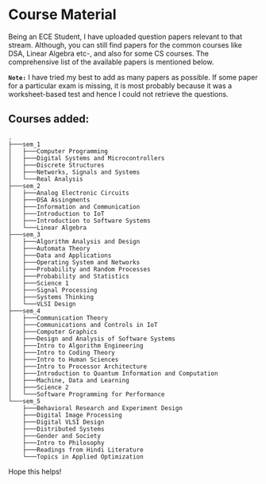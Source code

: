 # Course Material

Being an ECE Student, I have uploaded question papers relevant to that stream. Although, you can still find papers for the common courses like DSA, Linear Algebra etc-, and also for some CS courses. The comprehensive list of the available papers is mentioned below.<br>

**`Note:`** I have tried my best to add as many papers as possible. If some paper for a particular exam is missing, it is most probably because it was a worksheet-based test and hence I could not retrieve the questions.

## Courses added:

```
.
├───sem_1
│   ├───Computer Programming
│   ├───Digital Systems and Microcontrollers
│   ├───Discrete Structures
│   ├───Networks, Signals and Systems
│   └───Real Analysis
├───sem_2
│   ├───Analog Electronic Circuits
│   ├───DSA Assingments
│   ├───Information and Communication
│   ├───Introduction to IoT
│   ├───Introduction to Software Systems
│   └───Linear Algebra
├───sem_3
│   ├───Algorithm Analysis and Design
│   ├───Automata Theory
│   ├───Data and Applications
│   ├───Operating System and Networks
│   ├───Probability and Random Processes
│   ├───Probability and Statistics
│   ├───Science 1
│   ├───Signal Processing
│   ├───Systems Thinking
│   └───VLSI Design
├───sem_4
│   ├───Communication Theory
│   ├───Communications and Controls in IoT
│   ├───Computer Graphics
│   ├───Design and Analysis of Software Systems
│   ├───Intro to Algorithm Engineering
│   ├───Intro to Coding Theory
│   ├───Intro to Human Sciences
│   ├───Intro to Processor Architecture
│   ├───Introduction to Quantum Information and Computation
│   ├───Machine, Data and Learning
│   ├───Science 2
│   └───Software Programming for Performance
└───sem_5
    ├───Behavioral Research and Experiment Design
    ├───Digital Image Processing
    ├───Digital VLSI Design
    ├───Distributed Systems
    ├───Gender and Society
    ├───Intro to Philosophy
    ├───Readings from Hindi Literature
    └───Topics in Applied Optimization
```

Hope this helps!
